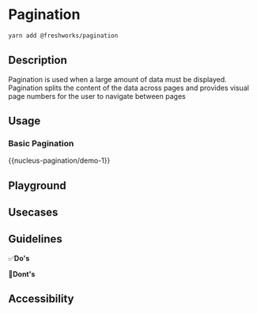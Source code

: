# Pagination

```sh
yarn add @freshworks/pagination
```

## Description

Pagination is used when a large amount of data must be displayed. Pagination splits the content of the data across pages and provides visual page numbers for the user to navigate between pages


## Usage

### Basic Pagination

{{nucleus-pagination/demo-1}}

## Playground


## Usecases


## Guidelines

✅**Do's**


🚫**Dont's**


## Accessibility


